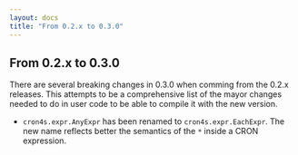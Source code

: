 ```yaml
---
layout: docs
title: "From 0.2.x to 0.3.0"
---
```


## From 0.2.x to 0.3.0

There are several breaking changes in 0.3.0 when comming from the 0.2.x releases. This attempts to be a comprehensive
list of the mayor changes needed to do in user code to be able to compile it with the new version.

 * `cron4s.expr.AnyExpr` has been renamed to `cron4s.expr.EachExpr`. The new name reflects better the semantics of the `*` inside a CRON expression.